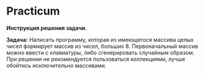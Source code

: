 # Practicum

**Инструкция решения задачи.**

**Задача:** Написать программу, которая из имеющегося массива целых чисел формирует массив из чисел, больших 8. Первоначальный массив можно ввести с клавиатуры, либо сгенерировать случайным образом. При решении не рекомендуется пользоваться коллекциями, лучше обойтись исключительно массивами.

